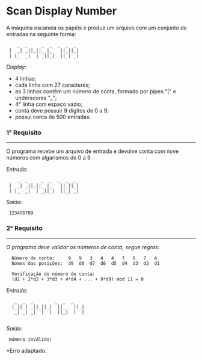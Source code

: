 # Scan Display Number

A máquina escaneia os papéis e produz um arquivo com um conjunto de entradas na seguinte forma:

```
    _  _     _  _  _  _  _
 |  _| _||_||_ |_   ||_||_|
 | |_  _|  | _||_|  ||_| _|

```

*Display:*
* 4 linhas;
* cada linha com 27 caracteres;
* as 3 linhas contêm um número de conta, formado por pipes "|" e underscores "_";
* 4° linha com espaço vazio;
* conta deve possuir 9 dígitos de 0 a 9;
* possui cerca de 500 entradas.



### 1° Requisito
- --
O programa recebe um arquivo de entrada e devolve conta com nove números com algarismos de 0 a 9.

*Entrada:* 
```
    _  _     _  _  _  _  _
 |  _| _||_||_ |_   ||_||_|
 | |_  _|  | _||_|  ||_| _|

```
*Saída:*
```
 123456789
```

### 2° Requisito
- --
_O programa deve validar os números de conta, segue regras:_

``` 
  Número de conta:     9   9   3   4   4   7   6   7   4  
  Nomes das posições:  d9  d8  d7  d6  d5  d4  d3  d2  d1
  
  Verificação do número de conta:
  (d1 + 2*d2 + 3*d3 + 4*d4 + ... + 9*d9) mod 11 = 0
```  


*Entrada:*
```
   _  _  _        _  _  _    
  |_||_| _||_||_|  ||_   ||_|
   _| _| _|  |  |  ||_|  |  |
                             
```
*Saída:*
```
 Número inválido!
```
*Erro adaptado.



